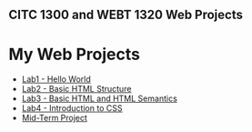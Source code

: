 ## CITC 1300 and WEBT 1320 Web Projects
<h1>My Web Projects</h1>

<ul>
    <li><a href="Lab1/index.html" target="_blank">Lab1 - Hello World</a></li>
    <li><a href="Lab2/index.html" target="_blank">Lab2 - Basic HTML Structure</a></li>
    <li><a href="Lab3/index.html" target="_blank">Lab3 - Basic HTML and HTML Semantics</a></li>
    <li><a href="Lab4/index.html" target="_blank">Lab4 - Introduction to CSS</a></li>
    <li><a href="midterm/index.html" target="_blank">Mid-Term Project</a></li>
</ul>    


